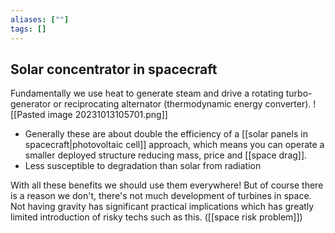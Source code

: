```yaml
---
aliases: [""]
tags: []
---
```


## Solar concentrator in spacecraft

Fundamentally we use heat to generate steam and drive a rotating turbo-generator or reciprocating alternator (thermodynamic energy converter). 
![[Pasted image 20231013105701.png]]

- Generally these are about double the efficiency of a [[solar panels in spacecraft|photovoltaic cell]] approach, which means you can operate a smaller deployed structure reducing mass, price and [[space drag]]. 
- Less susceptible to degradation than solar from radiation

With all these benefits we should use them everywhere! But of course there is a reason we don't, there's not much development of turbines in space. Not having gravity has significant practical implications which has greatly limited introduction of risky techs such as this. ([[space risk problem]])

